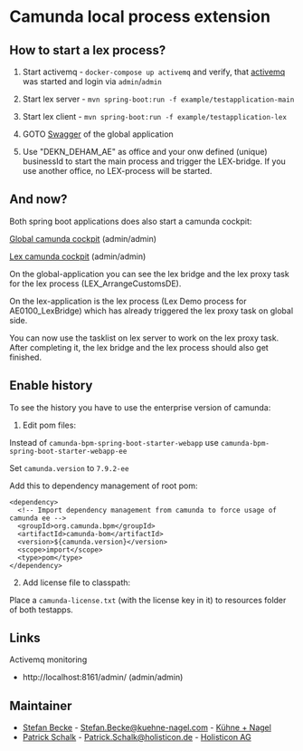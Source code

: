 # Camunda local process extension

## How to start a lex process?

1) Start activemq - `docker-compose up activemq` and verify, that [activemq](http://localhost:8161/admin/) was started and login via `admin`/`admin`

2) Start lex server - `mvn spring-boot:run -f example/testapplication-main`

3) Start lex client - `mvn spring-boot:run -f example/testapplication-lex`

4) GOTO [Swagger](http://localhost:9080/swagger-ui.html#!/lex-server-controller/startLexProcessUsingGET_1)
of the global application 

5) Use "DEKN_DEHAM_AE" as office and your onw defined (unique) businessId to start the main process and trigger the LEX-bridge. 
If you use another office, no LEX-process will be started. 

## And now?

Both spring boot applications does also start a camunda cockpit:

[Global camunda cockpit](http://localhost:9080/) (admin/admin)

[Lex camunda cockpit](http://localhost:10080/) (admin/admin)

On the global-application you can see the lex bridge and the lex proxy task for the lex process (LEX_ArrangeCustomsDE).

On the lex-application is the lex process (Lex Demo process for AE0100_LexBridge) which has already triggered the lex proxy task on global side.

You can now use the tasklist on lex server to work on the lex proxy task. After completing it, the lex bridge and the lex process should also get finished.

## Enable history

To see the history you have to use the enterprise version of camunda:

1) Edit pom files:

Instead of `camunda-bpm-spring-boot-starter-webapp` use `camunda-bpm-spring-boot-starter-webapp-ee`

Set `camunda.version` to `7.9.2-ee`

Add this to dependency management of root pom: 

```
<dependency>
  <!-- Import dependency management from camunda to force usage of camunda ee -->
  <groupId>org.camunda.bpm</groupId>
  <artifactId>camunda-bom</artifactId>
  <version>${camunda.version}</version>
  <scope>import</scope>
  <type>pom</type>
</dependency>
```

2) Add license file to classpath:

Place a `camunda-license.txt` (with the license key in it) to resources folder of both testapps.

## Links

Activemq monitoring

* http://localhost:8161/admin/ (admin/admin)

## Maintainer

* [Stefan Becke](https://github.com/stefanbecke) - [Stefan.Becke@kuehne-nagel.com](Stefan.Becke@kuehne-nagel.com) - [Kühne + Nagel](https://home.kuehne-nagel.com/)
* [Patrick Schalk](https://github.com/pschalk) - [Patrick.Schalk@holisticon.de](Patrick.Schalk@holisticon.de) - [Holisticon AG](http://www.holisticon.de/)
